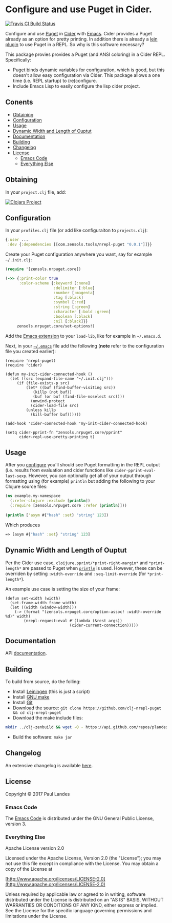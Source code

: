 # Configure and use Puget in Cider.

[![Travis CI Build Status][travis-badge]][travis-link]

  [travis-link]: https://travis-ci.org/plandes/clj-nrepl-puget
  [travis-badge]: https://travis-ci.org/plandes/clj-nrepl-puget.svg?branch=master

Configure and use [Puget](https://github.com/greglook/puget)
in [Cider](https://github.com/clojure-emacs/cider)
with [Emacs](https://www.gnu.org/software/emacs/).  Cider provides a Puget
already as an option for pretty printing.  In addition there is already
a [lein plugin](https://github.com/greglook/whidbey) to use Puget in a REPL.
So why is this software necessary?

This package provies provides a Puget (and ANSI coloring) in a Cider REPL.
Specifically:

* Puget binds dynamic variables for configuration, which is good, but this
  doesn't allow easy configuration via Cider.  This package allows a one time
  (i.e. REPL startup) to (re)configure.
* Include Emacs Lisp to easily configure the lisp cider project.


## Conents

* [Obtaining](#obtaining)
* [Configuration](#configuration)
* [Usage](#usage)
* [Dynamic Width and Length of Ouptut](#dynamic-width-and-length-of-ouptut)
* [Documentation](#documentation)
* [Building](#building)
* [Changelog](#changelog)
* [License](#license)
  * [Emacs Code](#emacs-code)
  * [Everything Else](#everything-else)


## Obtaining

In your `project.clj` file, add:

[![Clojars Project](https://clojars.org/com.zensols.tools/nrepl-puget/latest-version.svg)](https://clojars.org/com.zensols.tools/nrepl-puget/)


## Configuration

In your `profiles.clj` file (or add like configuraiton to `projects.clj`):

```clojure
{:user ...
 :dev {:dependencies [[com.zensols.tools/nrepl-puget "0.0.1"]]}}
```

Create your Puget configuration anywhere you want, say for example
`~/.init.clj`:
```clojure
(require '[zensols.nrpuget.core])

(->> {:print-color true
      :color-scheme {:keyword [:none]
                     :delimiter [:blue]
                     :number [:magenta]
                     :tag [:black]
                     :symbol [:red]
                     :string [:green]
                     :character [:bold :green]
                     :boolean [:black]
                     :nil [:black]}}
     zensols.nrpuget.core/set-options!)
```

Add the [Emacs extension](src/emacs/nrepl-puget.el) to your `load-lib`, like
for example in `~/.emacs.d`.

Next, in your [`~/.emacs`](https://www.gnu.org/software/emacs/manual/html_node/emacs/Init-File.html) file
add the following (**note** refer to the configuration file you created
earlier):
```emacs
(require 'nrepl-puget)
(require 'cider)

(defun my-init-cider-connected-hook ()
  (let ((src (expand-file-name "~/.init.clj")))
	 (if (file-exists-p src)
	     (let* ((buf (find-buffer-visiting src))
		    (killp (not buf))
		    (buf (or buf (find-file-noselect src))))
	       (unwind-protect
		   (cider-load-file src)
		 (unless killp
		   (kill-buffer buf))))))

(add-hook 'cider-connected-hook 'my-init-cider-connected-hook)

(setq cider-pprint-fn "zensols.nrpuget.core/pprint"
      cider-repl-use-pretty-printing t)
```

## Usage

After you [configure](#configuration) you'll should see Puget formatting in the
REPL output (i.e. results from evaluation and cider functions like
`cider-pprint-eval-last-sexp`.  However, you can optionally get all of your
output through formatting using (for example) `println` but adding the
following to your Clojure source files:

```clojure
(ns example.my-namespace
  (:refer-clojure :exclude [println])
  (:require [zensols.nrpuget.core :refer (println)]))
  
(println ['asym #{"hash" :set} "string" 123])
```

Which produces
```clojure
=> [asym #{"hash" :set} "string" 123]
```

## Dynamic Width and Length of Ouptut

Per the Cider use case, `cloijure.pprint/*print-right-margin*` and
`*print-length*` are passed to Puget
when
[`println`](https://plandes.github.io/clj-nrepl-puget/codox/zensols.nrpuget.core.html) is
used.  However, these can be overriden by setting `:width-override` and
`:seq-limit-override` (for `*print-length*`).

An example use case is setting the size of your frame:
```emacs
(defun set-width (width)
  (set-frame-width frame width)
  (let ((width (window-width)))
    (-> (format "(zensols.nrpuget.core/option-assoc! :width-override %d)" width)
        (nrepl-request:eval #'(lambda (&rest args))
                            (cider-current-connection)))))
```


## Documentation

API [documentation](https://plandes.github.io/clj-nrepl-puget/codox/index.html).


## Building

To build from source, do the folling:

- Install [Leiningen](http://leiningen.org) (this is just a script)
- Install [GNU make](https://www.gnu.org/software/make/)
- Install [Git](https://git-scm.com)
- Download the source: `git clone https://github.com/clj-nrepl-puget && cd clj-nrepl-puget`
- Download the make include files:
```bash
mkdir ../clj-zenbuild && wget -O - https://api.github.com/repos/plandes/clj-zenbuild/tarball | tar zxfv - -C ../clj-zenbuild --strip-components 1
```
- Build the software: `make jar`


## Changelog

An extensive changelog is available [here](CHANGELOG.md).


## License

Copyright © 2017 Paul Landes


### Emacs Code

The [Emacs Code](src/emacs) is distributed under the GNU General Public
License, version 3.


### Everything Else

Apache License version 2.0

Licensed under the Apache License, Version 2.0 (the "License");
you may not use this file except in compliance with the License.
You may obtain a copy of the License at

[http://www.apache.org/licenses/LICENSE-2.0](http://www.apache.org/licenses/LICENSE-2.0)

Unless required by applicable law or agreed to in writing, software
distributed under the License is distributed on an "AS IS" BASIS,
WITHOUT WARRANTIES OR CONDITIONS OF ANY KIND, either express or implied.
See the License for the specific language governing permissions and
limitations under the License.
